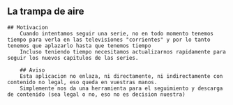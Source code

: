 ## La trampa de aire

    ## Motivacion
        Cuando intentamos seguir una serie, no en todo momento tenemos tiempo para verla en las televisiones "corrientes" y por lo tanto tenemos que aplazarlo hasta que tenemos tiempo
        Incluso teniendo tiempo necesitamos actualizarnos rapidamente para seguir los nuevos capitulos de las series.
        
        ## Aviso
        Esta aplicacion no enlaza, ni directamente, ni indirectamente con contenido no legal, eso queda en vuestras manos.
        Simplemente nos da una herramienta para el seguimiento y descarga de contenido (sea legal o no, eso no es decision nuestra)
        
        

